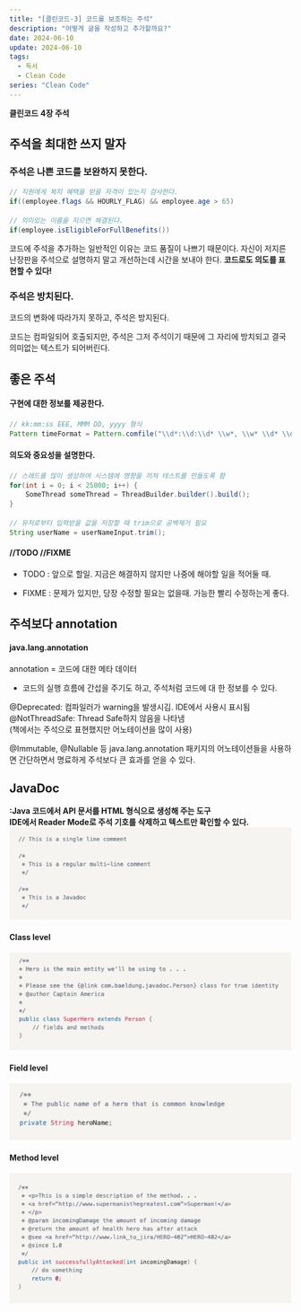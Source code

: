 ```yaml
---
title: "[클린코드-3] 코드를 보조하는 주석"
description: "어떻게 글을 작성하고 추가할까요?"
date: 2024-06-10
update: 2024-06-10
tags:
  - 독서
  - Clean Code
series: "Clean Code"
---
```


**클린코드** **4장 주석**

## 주석을 최대한 쓰지 말자

### 주석은 나쁜 코드를 보완하지 못한다.

```java
// 직원에게 복지 혜택을 받을 자격이 있는지 검사한다.
if((employee.flags && HOURLY_FLAG) && employee.age > 65)

// 의미있는 이름을 지으면 해결된다.
if(employee.isEligibleForFullBenefits())
```

코드에 주석을 추가하는 일반적인 이유는 코드 품질이 나쁘기 때문이다.
자신이 저지른 난장판을 주석으로 설명하지 말고 개선하는데 시간을 보내야 한다.
**코드로도 의도를 표현할 수 있다!**

### 주석은 방치된다.

코드의 변화에 따라가지 못하고, 주석은 방지된다.

코드는 컴파일되어 호출되지만, 주석은 그저 주석이기 때문에 그 자리에 방치되고 결국 의미없는 텍스트가 되어버린다.

## 좋은 주석

#### 구현에 대한 정보를 제공한다.

```java
// kk:mm:ss EEE, MMM DD, yyyy 형식
Pattern timeFormat = Pattern.comfile("\\d*:\\d:\\d* \\w*, \\w* \\d* \\d*");
```

#### 의도와 중요성을 설명한다.

```java
// 스레드를 많이 생성하여 시스템에 영향을 끼쳐 테스트를 만들도록 함
for(int i = 0; i < 25000; i++) {
	SomeThread someThread = ThreadBuilder.builder().build();
}

// 유저로부터 입력받을 값을 저장할 때 trim으로 공백제거 필요
String userName = userNameInput.trim();
```

#### //TODO //FIXME

- TODO : 앞으로 할일. 지금은 해결하지 않지만 나중에 해야할 일을 적어둘 때.

- FIXME : 문제가 있지만, 당장 수정할 필요는 없을때. 가능한 빨리 수정하는게 좋다.

## 주석보다 annotation

#### java.lang.annotation

annotation = 코드에 대한 메타 데이터

- 코드의 실행 흐름에 간섭을 주기도 하고, 주석처럼 코드에 대
  한 정보를 수 있다.

@Deprecated: 컴파일러가 warning을 발생시김. IDE에서 사용시 표시됨<br>
@NotThreadSafe: Thread Safe하지 않음을 나타냄<br> (책에서는 주석으로 표현했지만 어노테이션을 많이 사용)

@Immutable, @Nullable 등 java.lang.annotation 패키지의 어노테이션들을 사용하면
간단하면서 명료하게 주석보다 큰 효과를 얻을 수 있다.
## JavaDoc
**:Java 코드에서 API 문서를 HTML 형식으로 생성해 주는 도구<br>
IDE에서 Reader Mode로 주석 기호를 삭제하고 텍스트만 확인할 수 있다.**
![](img.png)
#### Class level
![](img_1.png)
#### Field level
![](img_2.png)
#### Method level
![](img_3.png)